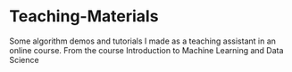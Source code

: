 # Teaching-Materials
Some algorithm demos and tutorials I made as a teaching assistant in an online course.
From the course Introduction to Machine Learning and Data Science

